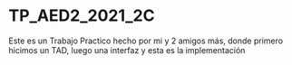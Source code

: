 # TP_AED2_2021_2C
Este es un Trabajo Practico hecho por mi y 2 amigos más, donde primero hicimos un TAD, luego una interfaz y esta es la implementación
